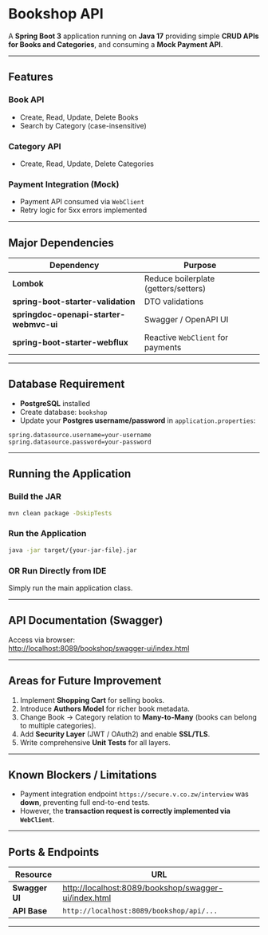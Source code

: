 
# Bookshop API

A **Spring Boot 3** application running on **Java 17** providing simple **CRUD APIs for Books and Categories**, and consuming a **Mock Payment API**.

---

## **Features**

### Book API
- Create, Read, Update, Delete Books
- Search by Category (case-insensitive)

### Category API
- Create, Read, Update, Delete Categories

### Payment Integration (Mock)
- Payment API consumed via `WebClient`
- Retry logic for 5xx errors implemented

---

## **Major Dependencies**
| Dependency                          | Purpose                          |
|------------------------------------|----------------------------------|
| **Lombok**                          | Reduce boilerplate (getters/setters)  |
| **spring-boot-starter-validation**  | DTO validations                   |
| **springdoc-openapi-starter-webmvc-ui** | Swagger / OpenAPI UI            |
| **spring-boot-starter-webflux**     | Reactive `WebClient` for payments  |

---

## **Database Requirement**
- **PostgreSQL** installed
- Create database: `bookshop`
- Update your **Postgres username/password** in `application.properties`:

```properties
spring.datasource.username=your-username
spring.datasource.password=your-password
```

---

## **Running the Application**

### Build the JAR
```bash
mvn clean package -DskipTests
```

### Run the Application
```bash
java -jar target/{your-jar-file}.jar
```

### OR Run Directly from IDE
Simply run the main application class.

---

## **API Documentation (Swagger)**
Access via browser:  
[http://localhost:8089/bookshop/swagger-ui/index.html](http://localhost:8089/bookshop/swagger-ui/index.html)

---

## **Areas for Future Improvement**
1. Implement **Shopping Cart** for selling books.
2. Introduce **Authors Model** for richer book metadata.
3. Change Book → Category relation to **Many-to-Many** (books can belong to multiple categories).
4. Add **Security Layer** (JWT / OAuth2) and enable **SSL/TLS**.
5. Write comprehensive **Unit Tests** for all layers.

---

## **Known Blockers / Limitations**
- Payment integration endpoint `https://secure.v.co.zw/interview` was **down**, preventing full end-to-end tests.
- However, the **transaction request is correctly implemented via `WebClient`**.

---

## **Ports & Endpoints**
| Resource     | URL                                |
|--------------|------------------------------------|
| **Swagger UI** | [http://localhost:8089/bookshop/swagger-ui/index.html](http://localhost:8089/bookshop/swagger-ui/index.html) |
| **API Base**  | `http://localhost:8089/bookshop/api/...` |

---
